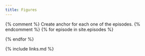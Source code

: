 ```yaml
---
title: Figures
---
```

<script>
  window.onload = function() {
    var lesson_episodes = [
    {% for episode in site.episodes %}
    "{{ episode.url}}"{% unless forloop.last %},{% endunless %}
    {% endfor %}
    ];
    var xmlHttp = [];  /* Required since we are going to query every episode. */
    for (i=0; i < lesson_episodes.length; i++) {
      xmlHttp[i] = new XMLHttpRequest();
      xmlHttp[i].episode = lesson_episodes[i];  /* To enable use this later. */
      xmlHttp[i].onreadystatechange = function() {
        if (this.readyState == 4 && this.status == 200) {
          var article_here = document.getElementById(this.episode);
          var parser = new DOMParser();
          var htmlDoc = parser.parseFromString(this.responseText,"text/html");
          var htmlDocArticle = htmlDoc.getElementsByTagName("article")[0];
          article_here.appendChild(htmlDocArticle.getElementsByTagName("h1")[0]);
          for (let image of htmlDocArticle.getElementsByTagName("img")) {
            article_here.appendChild(image);
          }
        }
      }
      episode_url = "{{ relative_root_path }}" + lesson_episodes[i];
      xmlHttp[i].open("GET", episode_url);
      xmlHttp[i].send(null);
    }
  }
</script>
{% comment %}
Create anchor for each one of the episodes.
{% endcomment %}
{% for episode in site.episodes %}
<article id="{{ episode.url }}"></article>
{% endfor %}

{% include links.md %}
